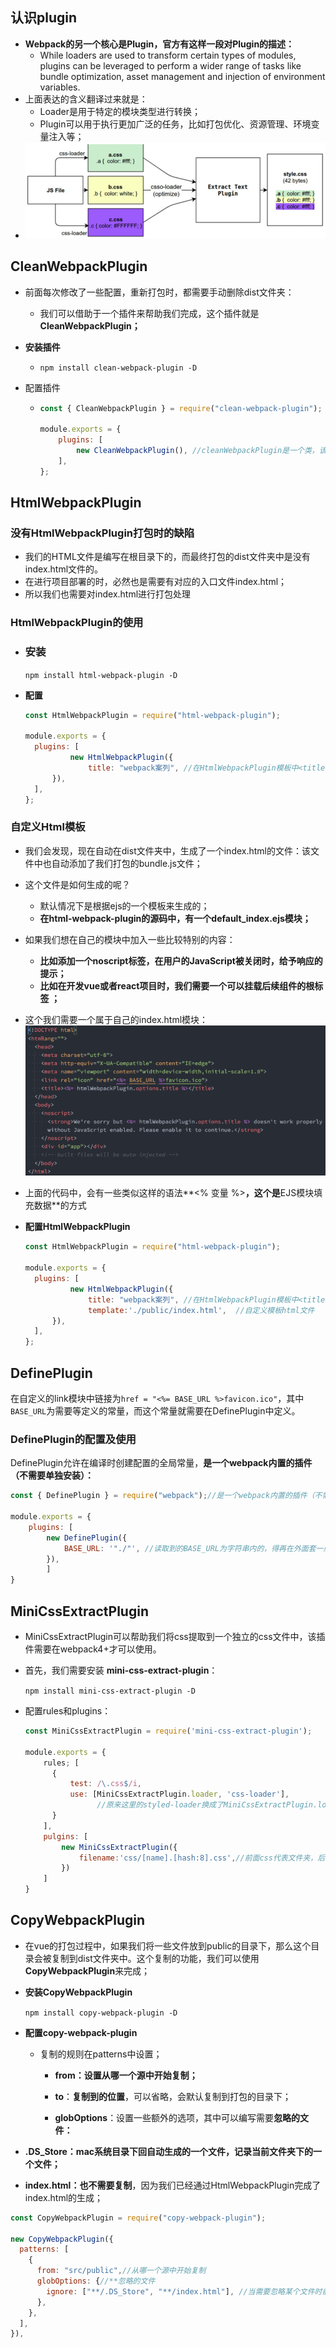 ## 认识plugin

* **Webpack的另一个核心是Plugin，官方有这样一段对Plugin的描述：**
  * While loaders are used to transform certain types of modules, plugins can be leveraged to perform a wider range of tasks like bundle optimization, asset management and injection of environment variables.
* 上面表达的含义翻译过来就是：
  * Loader是用于特定的模块类型进行转换；
  * Plugin可以用于执行更加广泛的任务，比如打包优化、资源管理、环境变量注入等；
* ![image-20211121210301011](image-20211121210301011.png)



## CleanWebpackPlugin

* 前面每次修改了一些配置，重新打包时，都需要手动删除dist文件夹： 

  * 我们可以借助于一个插件来帮助我们完成，这个插件就是**CleanWebpackPlugin；**

* **安装插件**

  * `npm install clean-webpack-plugin -D`

* 配置插件

  * ```js
    const { CleanWebpackPlugin } = require("clean-webpack-plugin"); //cleanWebpackPlugin源码中是向export添加属性的方式添加cleanWebpackPlugin并导出的,所以需要解构
    
    module.exports = {
    	plugins: [
      		new CleanWebpackPlugin(), //cleanWebpackPlugin是一个类，该plugins的作用是每次打包文件时，会先自动清理build文件夹里面的文
    	],
    };
    ```



## HtmlWebpackPlugin

### 没有HtmlWebpackPlugin打包时的缺陷

* 我们的HTML文件是编写在根目录下的，而最终打包的dist文件夹中是没有index.html文件的。 
* 在进行项目部署的时，必然也是需要有对应的入口文件index.html； 
* 所以我们也需要对index.html进行打包处理

### HtmlWebpackPlugin的使用

* ### 安装

  `npm install html-webpack-plugin -D`

* **配置**

  ```js
  const HtmlWebpackPlugin = require("html-webpack-plugin"); 
  
  module.exports = {
  	plugins: [
    		new HtmlWebpackPlugin({
        		title: "webpack案列", //在HtmlWebpackPlugin模板中<title></title>中为一个待输入的变量，传入title即可将生产所需的title
      	}),
  	],
  };
  ```

### 自定义Html模板

* 我们会发现，现在自动在dist文件夹中，生成了一个index.html的文件：该文件中也自动添加了我们打包的bundle.js文件；
* 这个文件是如何生成的呢？ 
  * 默认情况下是根据ejs的一个模板来生成的； 
  * **在html-webpack-plugin的源码中，有一个default_index.ejs模块；**
* 如果我们想在自己的模块中加入一些比较特别的内容：
  * **比如添加一个noscript标签，在用户的JavaScript被关闭时，给予响应的提示；**
  * **比如在开发vue或者react项目时，我们需要一个可以挂载后续组件的根标签 ；**
*  这个我们需要一个属于自己的index.html模块：<br>![image-20211121214838257](image-20211121214838257.png)
* 上面的代码中，会有一些类似这样的语法**<% 变量 %>**，这个是**EJS模块填充数据**的方式

* **配置HtmlWebpackPlugin**

  ```js
  const HtmlWebpackPlugin = require("html-webpack-plugin"); 
  
  module.exports = {
  	plugins: [
    		new HtmlWebpackPlugin({
        		title: "webpack案列", //在HtmlWebpackPlugin模板中<title></title>中为一个待输入的变量，传入title即可将生产所需的title
        		template:'./public/index.html',  //自定义模板html文件
      	}),
  	],
  };
  ```




## DefinePlugin

在自定义的link模块中链接为`href = "<%= BASE_URL %>favicon.ico"`，其中`BASE_URL`为需要等定义的常量，而这个常量就需要在DefinePlugin中定义。

### DefinePlugin的配置及使用

DefinePlugin允许在编译时创建配置的全局常量，**是一个webpack内置的插件（不需要单独安装）：**

```js
const { DefinePlugin } = require("webpack");//是一个webpack内置的插件（不需要单独安装）

module.exports = {
	plugins: [
		new DefinePlugin({
            BASE_URL: '"./"', //读取到的BASE_URL为字符串内的，得再在外面套一层''，否则BASE_URL就会为./;
		}),
        ]
}
```



## MiniCssExtractPlugin

* MiniCssExtractPlugin可以帮助我们将css提取到一个独立的css文件中，该插件需要在webpack4+才可以使用。 

* 首先，我们需要安装 **mini-css-extract-plugin**：

  `npm install mini-css-extract-plugin -D`

* 配置rules和plugins：

  ```js
  const MiniCssExtractPlugin = require('mini-css-extract-plugin');
  
  module.exports = {
      rules; [
      	{
      		test: /\.css$/i,
      		use: [MiniCssExtractPlugin.loader, 'css-loader'],
                  //原来这里的styled-loader换成了MiniCssExtractPlugin.loader
  		}
      ],
      pulgins: [
          new MiniCssExtractPlugin({
              filename:'css/[name].[hash:8].css',//前面css代表文件夹，后面的为构建css的文件名
          })
      ]
  }
  ```

  

## CopyWebpackPlugin

* 在vue的打包过程中，如果我们将一些文件放到public的目录下，那么这个目录会被复制到dist文件夹中。这个复制的功能，我们可以使用**CopyWebpackPlugin**来完成；

* **安装CopyWebpackPlugin**

  `npm install copy-webpack-plugin -D`

* **配置copy-webpack-plugin**

  * 复制的规则在patterns中设置；

    * **from：设置从哪一个源中开始复制；** 

    * **to**：**复制到的位置**，可以省略，会默认复制到打包的目录下； 

    * **globOptions**：设置一些额外的选项，其中可以编写需要**忽略的文件：** 
  
* **.DS_Store：mac系统目录下回自动生成的一个文件，记录当前文件夹下的一个文件；** 

*  **index.html：也不需要复制**，因为我们已经通过HtmlWebpackPlugin完成了index.html的生成；

```js
const CopyWebpackPlugin = require("copy-webpack-plugin");

new CopyWebpackPlugin({
  patterns: [
    {
      from: "src/public",//从哪一个源中开始复制
      globOptions: {//**忽略的文件
        ignore: ["**/.DS_Store", "**/index.html"], //当需要忽略某个文件时前面应该需要添加**/
      },
    },
  ],
}),
```

